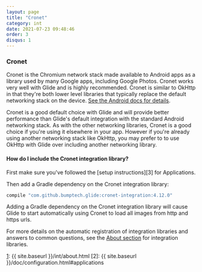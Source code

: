 ```yaml
---
layout: page
title: "Cronet"
category: int
date: 2021-07-23 09:48:46
order: 3
disqus: 1
---
```


### Cronet

Cronet is the Chromium network stack made available to Android apps as a library used by many Google apps, including Google Photos. Cronet works very well with Glide and is highly recommended. Cronet is similar to OkHttp in that they're both lower level libraries that typically replace the default networking stack on the device. [See the Android docs for details][1].

Cronet is a good default choice with Glide and will provide better performance than Glide's default integration with the standard Android networking stack. As with the other networking libraries, Cronet is a good choice if you're using it elsewhere in your app. However if you're already using another networking stack like OkHttp, you may prefer to to use OkHttp with Glide over including another networking library.


#### How do I include the Cronet integration library?
First make sure you've followed the [setup instructions][3] for Applications.

Then add a Gradle dependency on the Cronet integration library:

```groovy
compile "com.github.bumptech.glide:cronet-integration:4.12.0"
```

Adding a Gradle dependency on the Cronet integration library will cause Glide to start automatically using Cronet to load all images from http and https urls.

For more details on the automatic registration of integration libraries and answers to common questions, see the [About section][1] for integration libraries.

[1]: https://developer.android.com/guide/topics/connectivity/cronet
[1]: {{ site.baseurl }}/int/about.html
[2]: {{ site.baseurl }}/doc/configuration.html#applications


